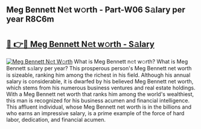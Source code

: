 ## Meg Bennett N𝚎t w𝚘rth - Part-W06 S𝚊lary per year R8C6m

# <h2><a href="http://gc1l1b.nevu.top/?p=Meg+Bennett">🔗 👉🔴 Meg Bennett N𝚎t w𝚘rth - S𝚊lary</a></h2>

[![Meg Bennett N𝚎t W𝚘rth](https://i.imgur.com/Oavwk0R.jpeg)](http://gc1l1b.nevu.top/?p=Meg+Bennett)
What is Meg Bennett n𝚎t w𝚘rth? What is Meg Bennett s𝚊lary per year?
This prosperous person's Meg Bennett net worth is sizeable, ranking him among the richest in his field. Although his annual salary is considerable, it is dwarfed by his believed Meg Bennett net worth, which stems from his numerous business ventures and real estate holdings. With a Meg Bennett net worth that ranks him among the world's wealthiest, this man is recognized for his business acumen and financial intelligence. This affluent individual, whose Meg Bennett net worth is in the billions and who earns an impressive salary, is a prime example of the force of hard labor, dedication, and financial acumen.
